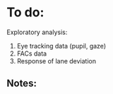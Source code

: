 # To do:

Exploratory analysis:

1. Eye tracking data (pupil, gaze)
2. FACs data
3. Response of lane deviation

## Notes: